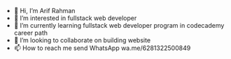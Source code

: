 - 👋 Hi, I’m Arif Rahman
- 👀 I’m interested in fullstack web developer
- 🌱 I’m currently learning fullstack web developer program in codecademy career path
- 💞️ I’m looking to collaborate on building website
- 📫 How to reach me send WhatsApp wa.me/6281322500849

<!---
Arif14377/Arif14377 is a ✨ special ✨ repository because its `README.md` (this file) appears on your GitHub profile.
You can click the Preview link to take a look at your changes.
--->
